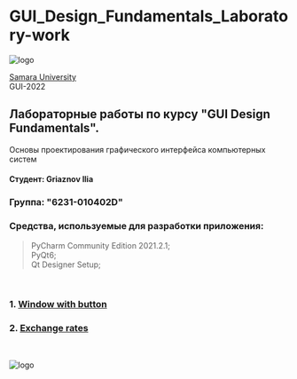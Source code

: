 # GUI_Design_Fundamentals_Laboratory-work 
![logo](https://ssau.ru/pagefiles/of_docs/Firm%20blocks_left-gorizont_naimenovanie_Rus.png)

[Samara University](https://ssau.ru/) <br/>
GUI-2022
## Лабораторные работы по курсу "GUI Design Fundamentals". <br/>
Основы проектирования графического интерфейса компьютерных систем <br/>
#### Студент: Griaznov Ilia <br/>
### Группа: "6231-010402D"

### Средства, используемые для разработки приложения: <br/>
> PyCharm Community Edition 2021.2.1; <br/>
> PyQt6; <br/>
> Qt Designer Setup; <br/>
<br/>

### 1. [Window with button](https://github.com/Dark-MonkGI/GUI_Design_Fundamentals_SAMARA_UNIVERSITY/tree/main/L1_Window_with_button)

### 2. [Exchange rates](https://github.com/Dark-MonkGI/GUI_Design_Fundamentals_SAMARA_UNIVERSITY/tree/main/L2_Exchange_rates)

<br/>

![logo](https://hsto.org/getpro/habr/upload_files/765/a2b/47e/765a2b47e8561b8a21ee2d47cd8c9094.png)
